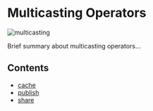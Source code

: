 # Multicasting Operators

![multicasting](http://imgur.com/lCoW13G.png)

Brief summary about multicasting operators...

## Contents
* [cache](cache.md)
* [publish](publish.md)
* [share](share.md)